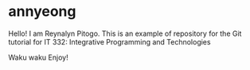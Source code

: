 # annyeong
Hello!
I am Reynalyn Pitogo.
This is an example of repository for the Git tutorial for IT 332: Integrative Programming and Technologies

Waku waku
Enjoy!

